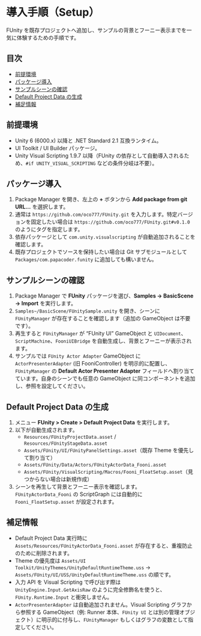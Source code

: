 # 導入手順（Setup）

FUnity を既存プロジェクトへ追加し、サンプルの背景とフーニー表示までを一気に体験するための手順です。

## 目次
- [前提環境](#前提環境)
- [パッケージ導入](#パッケージ導入)
- [サンプルシーンの確認](#サンプルシーンの確認)
- [Default Project Data の生成](#default-project-data-の生成)
- [補足情報](#補足情報)

## 前提環境
- Unity 6 (6000.x) 以降と .NET Standard 2.1 互換ランタイム。
- UI Toolkit / UI Builder パッケージ。
- Unity Visual Scripting 1.9.7 以降（FUnity の依存として自動導入されるため、`#if UNITY_VISUAL_SCRIPTING` などの条件分岐は不要）。

## パッケージ導入
1. Package Manager を開き、左上の **+** ボタンから **Add package from git URL...** を選択します。
2. 通常は `https://github.com/oco777/FUnity.git` を入力します。特定バージョンを固定したい場合は `https://github.com/oco777/FUnity.git#v0.1.0` のようにタグを指定します。
3. 依存パッケージとして `com.unity.visualscripting` が自動追加されることを確認します。
4. 既存プロジェクトでソースを保持したい場合は Git サブモジュールとして `Packages/com.papacoder.funity` に追加しても構いません。

## サンプルシーンの確認
1. Package Manager で **FUnity** パッケージを選び、**Samples → BasicScene → Import** を実行します。
2. `Samples~/BasicScene/FUnitySample.unity` を開き、シーンに `FUnityManager` が存在することを確認します（追加の GameObject は不要です）。
3. 再生すると `FUnityManager` が “FUnity UI” GameObject と `UIDocument`、`ScriptMachine`、`FooniUIBridge` を自動生成し、背景とフーニーが表示されます。
4. サンプルでは `FUnity Actor Adapter` GameObject に `ActorPresenterAdapter` (旧 FooniController) を明示的に配置し、`FUnityManager` の **Default Actor Presenter Adapter** フィールドへ割り当てています。自身のシーンでも任意の GameObject に同コンポーネントを追加し、参照を設定してください。

## Default Project Data の生成
1. メニュー **FUnity > Create > Default Project Data** を実行します。
2. 以下が自動生成されます。
   - `Resources/FUnityProjectData.asset` / `Resources/FUnityStageData.asset`
   - `Assets/FUnity/UI/FUnityPanelSettings.asset`（既存 Theme を優先して割り当て）
   - `Assets/FUnity/Data/Actors/FUnityActorData_Fooni.asset`
   - `Assets/FUnity/VisualScripting/Macros/Fooni_FloatSetup.asset`（見つからない場合は新規作成）
3. シーンを再生して背景とフーニー表示を確認します。`FUnityActorData_Fooni` の ScriptGraph には自動的に `Fooni_FloatSetup.asset` が設定されます。

## 補足情報
- Default Project Data 実行時に `Assets/Resources/FUnityActorData_Fooni.asset` が存在すると、重複防止のために削除されます。
- Theme の優先度は `Assets/UI Toolkit/UnityThemes/UnityDefaultRuntimeTheme.uss` → `Assets/FUnity/UI/USS/UnityDefaultRuntimeTheme.uss` の順です。
- 入力 API を Visual Scripting で呼び出す際は `UnityEngine.Input.GetAxisRaw` のように完全修飾名を使うと、`FUnity.Runtime.Input` と衝突しません。
- `ActorPresenterAdapter` は自動追加されません。Visual Scripting グラフから参照する GameObject（例: Runner 本体、`FUnity UI` とは別の管理オブジェクト）に明示的に付与し、`FUnityManager` もしくはグラフの変数として指定してください。

